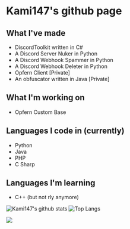 # Kami147's github page

## What I've made
- DiscordToolkit written in C#
- A Discord Server Nuker in Python
- A Discord Webhook Spammer in Python
- A Discord Webhook Deleter in Python
- Opfern Client [Private]
- An obfuscator written in Java [Private]

## What I'm working on
- Opfern Custom Base

## Languages I code in (currently)
- Python
- Java
- PHP
- C Sharp

## Languages I'm learning
- C++ (but not rly anymore)

![Kami147's github stats](https://github-readme-stats.vercel.app/api?username=Kami147&show_icons=true)
![Top Langs](https://github-readme-stats.vercel.app/api/top-langs/?username=Kami147)

![](https://komarev.com/ghpvc/?username=Kami147)
